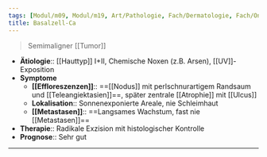 ```yaml
---
tags: [Modul/m09, Modul/m19, Art/Pathologie, Fach/Dermatologie, Fach/Onkologie, Art/Pathologie]
title: Basalzell-Ca
---
```

> Semimaligner [[Tumor]]
- **Ätiologie**:: [[Hauttyp]] I+II, Chemische Noxen (z.B. Arsen), [[UV]]-Exposition
- **Symptome**
	- **[[Effloreszenzen]]**:: ==[[Nodus]] mit perlschnurartigem Randsaum und [[Teleangiektasien]]==, später zentrale [[Atrophie]] mit [[Ulcus]]
	- **Lokalisation**:: Sonnenexponierte Areale, nie Schleimhaut
	- **[[Metastasen]]**:: ==Langsames Wachstum, fast nie [[Metastasen]]==
- **Therapie**:: Radikale Exzision mit histologischer Kontrolle
- **Prognose**:: Sehr gut
---